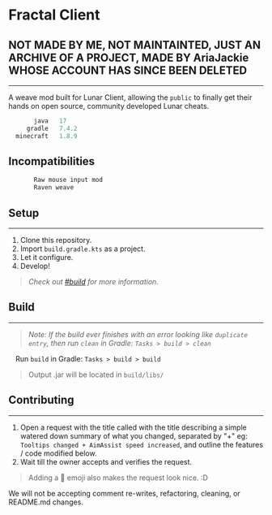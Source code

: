 # Fractal Client
## NOT MADE BY ME, NOT MAINTAINTED, JUST AN ARCHIVE OF A PROJECT, MADE BY AriaJackie WHOSE ACCOUNT HAS SINCE BEEN DELETED
---

A weave mod built for Lunar Client, allowing the `public` to finally get their hands on open source, community developed Lunar cheats.

```js
       java   17
     gradle   7.4.2
  minecraft   1.8.9
```

## Incompatibilities

```js
       Raw mouse input mod
       Raven weave
```

## Setup

---

1. Clone this repository.
2. Import `build.gradle.kts` as a project.
3. Let it configure.
4. Develop!
> *Check out [#build](#build) for more information.*

## Build

---

> *Note: If the build ever finishes with an error looking like `duplicate entry`, then run `clean` in Gradle: `Tasks > build > clean`*

&emsp;Run `build` in Gradle: `Tasks > build > build`
> Output .jar will be located in `build/libs/`

## Contributing

---

1. Open a request with the title called with the title describing a simple watered down summary of what you changed, separated by "+" eg: `Tooltips changed + AimAssist speed increased`, and outline the features / code modified below.
2. Wait till the owner accepts and verifies the request.
> Adding a :wrench: emoji also makes the request look nice. :D

We will not be accepting comment re-writes, refactoring, cleaning, or README.md changes.
